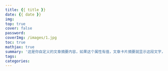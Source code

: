 ```yaml
---
title: {{ title }}
date: {{ date }}
img:
top: true
cover: false
password:
coverImg: /images/1.jpg
toc: true
mathjax: true
summary: '这是你自定义的文章摘要内容，如果这个属性有值，文章卡片摘要就显示这段文字，否则程序会自动截取文章的部分内容作为摘要'
tags:
categories:
---
```

